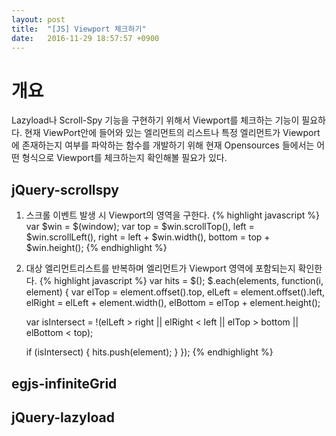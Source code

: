 ```yaml
---
layout: post
title:  "[JS] Viewport 체크하기"
date:   2016-11-29 18:57:57 +0900
---
```


# 개요
Lazyload나 Scroll-Spy 기능을 구현하기 위해서 Viewport를 체크하는 기능이 필요하다.
현재 ViewPort안에 들어와 있는 엘리먼트의 리스트나 특정 엘리먼트가 Viewport에 존재하는지 여부를 파악하는 함수를 개발하기 위해
현재 Opensources 들에서는 어떤 형식으로 Viewport를 체크하는지 확인해볼 필요가 있다.

## jQuery-scrollspy
1. 스크롤 이벤트 발생 시 Viewport의 영역을 구한다.
{% highlight javascript %}
var $win = $(window);
var top = $win.scrollTop(),
    left = $win.scrollLeft(),
	right = left + $win.width(),
	bottom = top + $win.height();
{% endhighlight %}

2. 대상 엘리먼트리스트를 반복하며 엘리먼트가 Viewport 영역에 포함되는지 확인한다.
{% highlight javascript %}
var hits = $();
$.each(elements, function(i, element) {
    var elTop = element.offset().top,
    	elLeft = element.offset().left,
    	elRight = elLeft + element.width(),
    	elBottom = elTop + element.height();

    var isIntersect = !(elLeft > right ||
    	elRight < left ||
    	elTop > bottom ||
    	elBottom < top);

    if (isIntersect) {
    	hits.push(element);
    }
});
{% endhighlight %}


## egjs-infiniteGrid

## jQuery-lazyload

